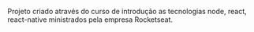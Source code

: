 Projeto criado através do curso de introdução as tecnologias node, react, react-native ministrados pela empresa Rocketseat.